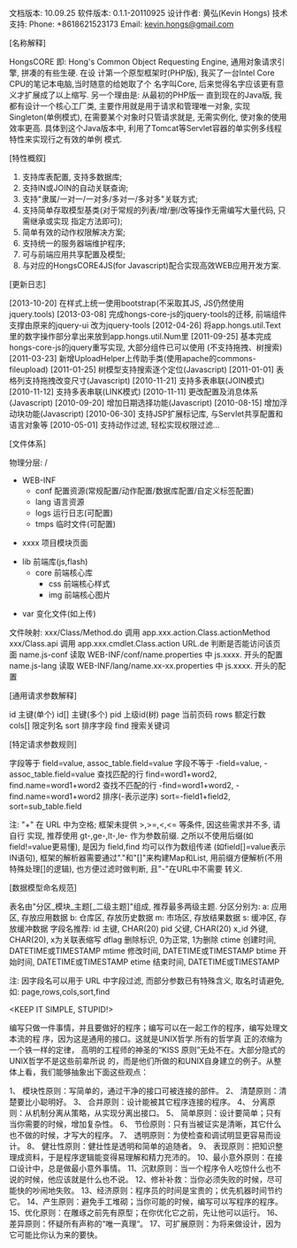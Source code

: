 <HongsCORE Framework for Java>

文档版本: 10.09.25
软件版本: 0.1.1-20110925
设计作者: 黄弘(Kevin Hongs)
技术支持:
  Phone: +8618621523173
  Email: kevin.hongs@gmail.com

[名称解释]

HongsCORE
即: Hong's Common Object Requesting Engine, 通用对象请求引擎, 拼凑的有些生硬. 在设
计第一个原型框架时(PHP版), 我买了一台Intel Core CPU的笔记本电脑,当时随意的给她取了个
名字叫Core, 后来觉得名字应该更有意义才扩展成了以上缩写. 另一个理由是: 从最初的PHP版一
直到现在的Java版, 我都有设计一个核心工厂类, 主要作用就是用于请求和管理唯一对象, 实现
Singleton(单例模式), 在需要某个对象时只管请求就是, 无需实例化, 使对象的使用效率更高.
具体到这个Java版本中, 利用了Tomcat等Servlet容器的单实例多线程特性来实现行之有效的单例
模式.

[特性概叙]

1. 支持库表配置, 支持多数据库;
2. 支持IN或JOIN的自动关联查询;
3. 支持"隶属/一对一/一对多/多对一/多对多"关联方式;
4. 支持简单存取模型基类(对于常规的列表/增/删/改等操作无需编写大量代码, 只需继承或实现
   指定方法即可);
5. 简单有效的动作权限解决方案;
6. 支持统一的服务器端维护程序;
7. 可与前端应用共享配置及模型;
8. 与对应的HongsCORE4JS(for Javascript)配合实现高效WEB应用开发方案.

[更新日志]

[2013-10-20] 在样式上统一使用bootstrap(不采取其JS, JS仍然使用jquery.tools)
[2013-03-08] 完成hongs-core-js的jquery-tools的迁移, 前端组件支撑由原来的jquery-ui
             改为jquery-tools
[2012-04-26] 将app.hongs.util.Text里的数字操作部分拿出来放到app.hongs.util.Num里
[2011-09-25] 基本完成hongs-core-js的jquery重写实现, 大部分组件已可以使用
             (不支持拖拽、树搜索)
[2011-03-23] 新增UploadHelper上传助手类(使用apache的commons-fileupload)
[2011-01-25] 树模型支持搜索逐个定位(Javascript)
[2011-01-01] 表格列支持拖拽改变尺寸(Javascript)
[2010-11-21] 支持多表串联(JOIN模式)
[2010-11-12] 支持多表串联(LINK模式)
[2010-11-11] 更改配置及消息体系(Javascript)
[2010-09-20] 增加日期选择功能(Javascript)
[2010-08-15] 增加浮动块功能(Javascript)
[2010-06-30] 支持JSP扩展标记库, 与Servlet共享配置和语言对象等
[2010-05-01] 支持动作过滤, 轻松实现权限过滤...

[文件体系]

物理分层:
/
  + WEB-INF
    - conf          配置资源(常规配置/动作配置/数据库配置/自定义标签配置)
    - lang          语言资源
    - logs          运行日志(可配置)
    - tmps          临时文件(可配置)
  - xxxx            项目模块页面
  + lib             前端库(js,flash)
    + core          前端核心库
      - css         前端核心样式
      - img         前端核心图片
  - var             变化文件(如上传)

文件映射:
xxx/Class/Method.do 调用 app.xxx.action.Class.actionMethod
xxx/Class.api       调用 app.xxx.cmdlet.Class.action
URL.de              判断是否能访问该页面
name.js-conf        读取 WEB-INF/conf/name.properties 中 js.xxxx. 开头的配置
name.js-lang        读取 WEB-INF/lang/name.xx-xx.properties 中 js.xxxx. 开头的配置

[通用请求参数解释]

id      主键(单个)
id[]    主键(多个)
pid     上级id(树)
page    当前页码
rows    额定行数
cols[]  限定列名
sort    排序字段
find    搜索关键词

[特定请求参数规则]

字段等于        field=value, assoc_table.field=value
字段不等于      -field=value, -assoc_table.field=value
查找匹配的行    find=word1+word2, find.name=word1+word2
查找不匹配的行  -find=word1+word2, -find.name=word1+word2
排序(-表示逆序) sort=-field1+field2, sort=sub_table.field

注: "+" 在 URL 中为空格; 框架未提供 >,>=,<,<= 等条件, 因这些需求并不多, 请自行
  实现, 推荐使用 gt-,ge-,lt-,le- 作为参数前缀.
  之所以不使用后缀(如field!=value更易懂), 是因为 field,find 均可以作为数组传递
  (如field[]=value表示IN语句), 框架的解析器需要通过"."和"[]"来构建Map和List,
  用前缀方便解析(不用特殊处理[]的逻辑), 也方便过滤时做判断, 且"-"在URL中不需要
  转义.

[数据模型命名规范]

表名由"分区_模块_主题[_二级主题]"组成, 推荐最多两级主题.
分区分别为:
  a: 应用区, 存放应用数据
  b: 仓库区, 存放历史数据
  m: 市场区, 存放结果数据
  s: 缓冲区, 存放缓冲数据
字段名推荐:
  id        主键, CHAR(20)
  pid       父键, CHAR(20)
  x_id      外键, CHAR(20), x为关联表缩写
  dflag     删除标识, 0为正常, 1为删除
  ctime     创建时间, DATETIME或TIMESTAMP
  mtime     修改时间, DATETIME或TIMESTAMP
  btime     开始时间, DATETIME或TIMESTAMP
  etime     结束时间, DATETIME或TIMESTAMP

注: 因字段名可以用于 URL 中字段过滤, 而部分参数已有特殊含义, 取名时请避免, 如:
  page,rows,cols,sort,find

<KEEP IT SIMPLE, STUPID!>

编写只做一件事情，并且要做好的程序；编写可以在一起工作的程序，编写处理文本流的程
序，因为这是通用的接口。这就是UNIX哲学.所有的哲学真 正的浓缩为一个铁一样的定律，
高明的工程师的神圣的“KISS 原则”无处不在。大部分隐式的UNIX哲学不是这些前辈所说
的，而是他们所做的和UNIX自身建立的例子。从整体上看，我们能够抽象出下面这些观点：

1、 模块性原则：写简单的，通过干净的接口可被连接的部件。
2、 清楚原则：清楚要比小聪明好。
3、 合并原则：设计能被其它程序连接的程序。
4、 分离原则：从机制分离从策略，从实现分离出接口。
5、 简单原则：设计要简单；只有当你需要的时候，增加复杂性。
6、 节俭原则：只有当被证实是清晰，其它什么也不做的时候，才写大的程序。
7、 透明原则：为使检查和调试明显更容易而设计。
8、 健壮性原则：健壮性是透明和简单的追随者。
9、 表现原则：把知识整理成资料，于是程序逻辑能变得易理解和精力充沛的。
10、最小意外原则：在接口设计中，总是做最小意外事情。
11、沉默原则：当一个程序令人吃惊什么也不说的时候，他应该就是什么也不说。
12、修补补救：当你必须失败的时候，尽可能快的吵闹地失败。
13、经济原则：程序员的时间是宝贵的；优先机器时间节约它。
14、产生原则：避免手工堆砌；当你可能的时候，编写可以写程序的程序。
15、优化原则：在雕琢之前先有原型；在你优化它之前，先让他可以运行。
16、差异原则：怀疑所有声称的“唯一真理“。
17、可扩展原则：为将来做设计，因为它可能比你认为来的要快。

